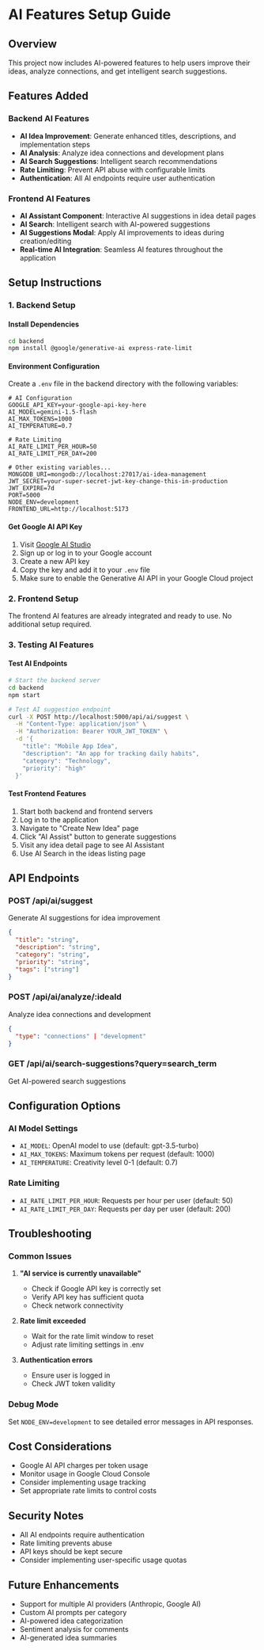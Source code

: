 # AI Features Setup Guide

## Overview
This project now includes AI-powered features to help users improve their ideas, analyze connections, and get intelligent search suggestions.

## Features Added

### Backend AI Features
- **AI Idea Improvement**: Generate enhanced titles, descriptions, and implementation steps
- **AI Analysis**: Analyze idea connections and development plans
- **AI Search Suggestions**: Intelligent search recommendations
- **Rate Limiting**: Prevent API abuse with configurable limits
- **Authentication**: All AI endpoints require user authentication

### Frontend AI Features
- **AI Assistant Component**: Interactive AI suggestions in idea detail pages
- **AI Search**: Intelligent search with AI-powered suggestions
- **AI Suggestions Modal**: Apply AI improvements to ideas during creation/editing
- **Real-time AI Integration**: Seamless AI features throughout the application

## Setup Instructions

### 1. Backend Setup

#### Install Dependencies
```bash
cd backend
npm install @google/generative-ai express-rate-limit
```

#### Environment Configuration
Create a `.env` file in the backend directory with the following variables:

```env
# AI Configuration
GOOGLE_API_KEY=your-google-api-key-here
AI_MODEL=gemini-1.5-flash
AI_MAX_TOKENS=1000
AI_TEMPERATURE=0.7

# Rate Limiting
AI_RATE_LIMIT_PER_HOUR=50
AI_RATE_LIMIT_PER_DAY=200

# Other existing variables...
MONGODB_URI=mongodb://localhost:27017/ai-idea-management
JWT_SECRET=your-super-secret-jwt-key-change-this-in-production
JWT_EXPIRE=7d
PORT=5000
NODE_ENV=development
FRONTEND_URL=http://localhost:5173
```

#### Get Google AI API Key
1. Visit [Google AI Studio](https://makersuite.google.com/app/apikey)
2. Sign up or log in to your Google account
3. Create a new API key
4. Copy the key and add it to your `.env` file
5. Make sure to enable the Generative AI API in your Google Cloud project

### 2. Frontend Setup

The frontend AI features are already integrated and ready to use. No additional setup required.

### 3. Testing AI Features

#### Test AI Endpoints
```bash
# Start the backend server
cd backend
npm start

# Test AI suggestion endpoint
curl -X POST http://localhost:5000/api/ai/suggest \
  -H "Content-Type: application/json" \
  -H "Authorization: Bearer YOUR_JWT_TOKEN" \
  -d '{
    "title": "Mobile App Idea",
    "description": "An app for tracking daily habits",
    "category": "Technology",
    "priority": "high"
  }'
```

#### Test Frontend Features
1. Start both backend and frontend servers
2. Log in to the application
3. Navigate to "Create New Idea" page
4. Click "AI Assist" button to generate suggestions
5. Visit any idea detail page to see AI Assistant
6. Use AI Search in the ideas listing page

## API Endpoints

### POST /api/ai/suggest
Generate AI suggestions for idea improvement
```json
{
  "title": "string",
  "description": "string", 
  "category": "string",
  "priority": "string",
  "tags": ["string"]
}
```

### POST /api/ai/analyze/:ideaId
Analyze idea connections and development
```json
{
  "type": "connections" | "development"
}
```

### GET /api/ai/search-suggestions?query=search_term
Get AI-powered search suggestions

## Configuration Options

### AI Model Settings
- `AI_MODEL`: OpenAI model to use (default: gpt-3.5-turbo)
- `AI_MAX_TOKENS`: Maximum tokens per request (default: 1000)
- `AI_TEMPERATURE`: Creativity level 0-1 (default: 0.7)

### Rate Limiting
- `AI_RATE_LIMIT_PER_HOUR`: Requests per hour per user (default: 50)
- `AI_RATE_LIMIT_PER_DAY`: Requests per day per user (default: 200)

## Troubleshooting

### Common Issues

1. **"AI service is currently unavailable"**
   - Check if Google API key is correctly set
   - Verify API key has sufficient quota
   - Check network connectivity

2. **Rate limit exceeded**
   - Wait for the rate limit window to reset
   - Adjust rate limiting settings in .env

3. **Authentication errors**
   - Ensure user is logged in
   - Check JWT token validity

### Debug Mode
Set `NODE_ENV=development` to see detailed error messages in API responses.

## Cost Considerations

- Google AI API charges per token usage
- Monitor usage in Google Cloud Console
- Consider implementing usage tracking
- Set appropriate rate limits to control costs

## Security Notes

- All AI endpoints require authentication
- Rate limiting prevents abuse
- API keys should be kept secure
- Consider implementing user-specific usage quotas

## Future Enhancements

- Support for multiple AI providers (Anthropic, Google AI)
- Custom AI prompts per category
- AI-powered idea categorization
- Sentiment analysis for comments
- AI-generated idea summaries
